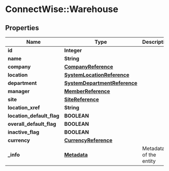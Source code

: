 # ConnectWise::Warehouse

## Properties
Name | Type | Description | Notes
------------ | ------------- | ------------- | -------------
**id** | **Integer** |  | [optional] 
**name** | **String** |  | 
**company** | [**CompanyReference**](CompanyReference.md) |  | [optional] 
**location** | [**SystemLocationReference**](SystemLocationReference.md) |  | 
**department** | [**SystemDepartmentReference**](SystemDepartmentReference.md) |  | [optional] 
**manager** | [**MemberReference**](MemberReference.md) |  | [optional] 
**site** | [**SiteReference**](SiteReference.md) |  | [optional] 
**location_xref** | **String** |  | [optional] 
**location_default_flag** | **BOOLEAN** |  | [optional] 
**overall_default_flag** | **BOOLEAN** |  | [optional] 
**inactive_flag** | **BOOLEAN** |  | [optional] 
**currency** | [**CurrencyReference**](CurrencyReference.md) |  | [optional] 
**_info** | [**Metadata**](Metadata.md) | Metadata of the entity | [optional] 


